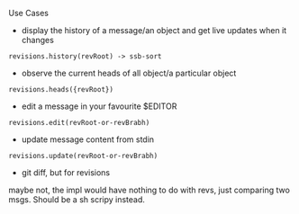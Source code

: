 Use Cases

- display the history of a message/an object and get live updates when it changes

`revisions.history(revRoot) -> ssb-sort`


- observe the current heads of all object/a particular object

`revisions.heads({revRoot})`
 
- edit a message in your favourite $EDITOR

`revisions.edit(revRoot-or-revBrabh)`

- update message content from stdin

`revisions.update(revRoot-or-revBrabh)`

- git diff, but for revisions

maybe not, the impl would have nothing to do with revs, just comparing two msgs. Should be a sh scripy instead.
